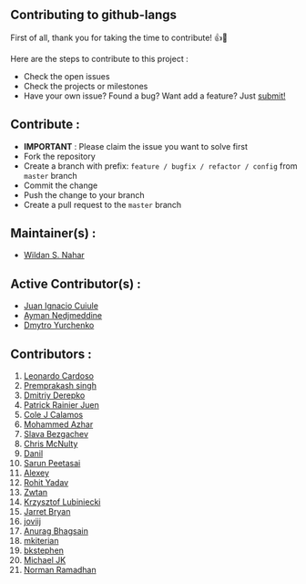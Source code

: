 ## Contributing to github-langs

First of all, thank you for taking the time to contribute! :+1::tada:

Here are the steps to contribute to this project :
- Check the open issues
- Check the projects or milestones
- Have your own issue? Found a bug? Want add a feature? Just [submit!](https://github.com/wildan3105/github-langs/issues/new)

## Contribute :
- **IMPORTANT** : Please claim the issue you want to solve first
- Fork the repository
- Create a branch with prefix: `feature / bugfix / refactor / config` from `master` branch
- Commit the change
- Push the change to your branch
- Create a pull request to the `master` branch

## Maintainer(s) :

- [Wildan S. Nahar](https://github.com/wildan3105)

## Active Contributor(s) :

- [Juan Ignacio Cuiule](https://github.com/juancuiule)
- [Ayman Nedjmeddine](https://github.com/IOAyman)
- [Dmytro Yurchenko](https://github.com/metamaker)

## Contributors :

1. [Leonardo Cardoso](https://github.com/Leocardoso94)
2. [Premprakash singh](https://github.com/PREMPRAKASHSINGH)
3. [Dmitriy Derepko](https://github.com/xepozz)
4. [Patrick Rainier Juen](https://github.com/uLan08)
5. [Cole J Calamos](https://github.com/ccalamos)
6. [Mohammed Azhar](https://github.com/azharakbar)
7. [Slava Bezgachev](https://github.com/slavabez)
8. [Chris McNulty](https://github.com/ChrisMcNulty91)
9. [Danil](https://github.com/WarEnek)
10. [Sarun Peetasai](https://github.com/iamham)
11. [Alexey](https://github.com/masquel)
12. [Rohit Yadav](https://github.com/roh77)
13. [Zwtan](https://github.com/zwtan)
14. [Krzysztof Lubiniecki](https://github.com/Klubiniecki)
15. [Jarret Bryan](https://github.com/jarretbryan)
16. [joviij](https://github.com/joviij)
17. [Anurag Bhagsain](https://github.com/abhagsain)
18. [mkiterian](https://github.com/mkiterian)
19. [bkstephen](https://github.com/bkstephen)
20. [Michael JK](https://github.com/michjk)
21. [Norman Ramadhan](https://github.com/fuzztone313)